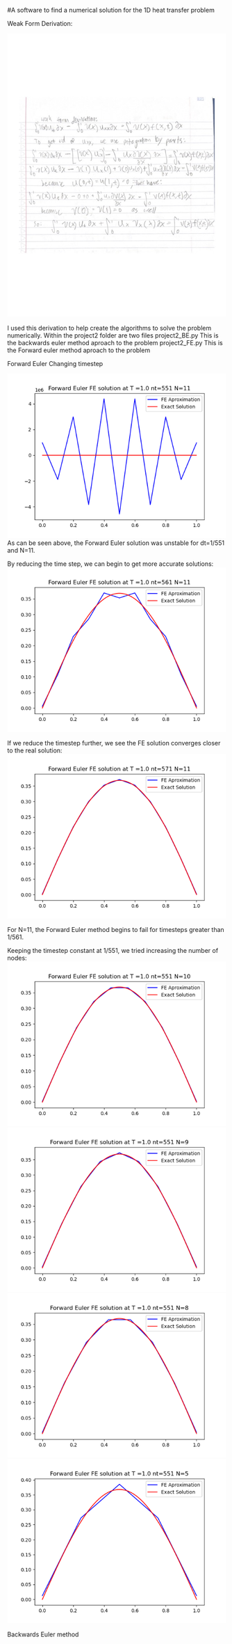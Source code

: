 #A software to find a numerical solution for the 1D heat transfer problem

Weak Form Derivation:

![weakform](project2/Weak_Form_Derivation.jpg)

I used this derivation to help create the algorithms to solve the problem numerically.
Within the project2 folder are two files
  project2_BE.py
    This is the backwards euler method aproach to the problem
  project2_FE.py
    This is the Forward euler method aproach to the problem

Forward Euler
Changing timestep


![e1](project2/plots/FE_Solution_T=1.0_nt=551_N=11.png)
As can be seen above, the Forward Euler solution was unstable for dt=1/551 and N=11.

By reducing the time step, we can begin to get more accurate solutions:
![e1](project2/plots/FE_Solution_T=1.0_nt=561_N=11.png)

If we reduce the timestep further, we see the FE solution converges closer to the real solution:
![e1](project2/plots/FE_Solution_T=1.0_nt=571_N=11.png)

For N=11, the Forward Euler method begins to fail for timesteps greater than 1/561.

Keeping the timestep constant at 1/551, we tried increasing the number of nodes:
![e1](project2/plots/FE_Solution_T=1.0_nt=551_N=10.png)
![e1](project2/plots/FE_Solution_T=1.0_nt=551_N=9.png)
![e1](project2/plots/FE_Solution_T=1.0_nt=551_N=8.png)
![e1](project2/plots/FE_Solution_T=1.0_nt=551_N=5.png)


Backwards Euler method
